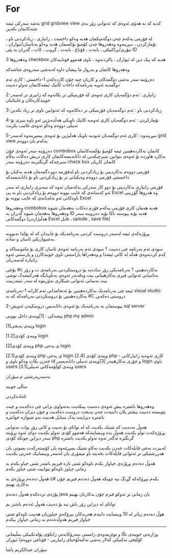 # For
بەشە سەرکی ئیمە grid gridview view کەیە کە بە هەۆی ئەوەی کە ئەتوانی زۆر بەی شتەکانمان بکەین 

لە فۆرمی یەکەم چەن دوگەمیکمان هەیە وەکو 
داخست ، زانیاری ، زیادکردنی ناو ، تۆمارکردن ، سڕینەوە
وەهەروها چەن کۆمبۆ بۆکسمان هەیە وەکو 
بەیانینان/ئیواران ، تیۆری/پراکتیکی ، بابەت ، قۆناغ ، بابەت ، گروپ ، کات ، گەڕان بە پێی ID 

وەهەروها 3 checkbox هەیە کە پیک دین لە 
ئیواران ، پاکردنەوە ، ناوی هەموو قوتابیەکان 

وەهەروها کاتمان و بەروار ما پیشان داوە لەبەشی سەروەی شاشەکە

دەڕۆینە سەر بەشی دۆگمەکان و کاریان چیە چۆن کاردەکەن
1-داخستن : کاری ئەم دوگمەیە ئەویە بەرنامەکە داخات کاتیک ئیشەکانمان تەواو دەبیت

2-زانیاری : ئەم دۆگمەیان کاری ئەوەی کە فۆرمیکی تر بکاتەوە کە زانیری تر لەسەر خویندکارەکان و غایباتیان 

3-زیادکردنی ناو : ئەم دوگەمەیان فۆرمیکی تر دەکاتەوە کە ئەتوانین ناوی تر زیاد بکەین

4-تۆمارکردن : ئەم دوگمەیان کاری ئەوەیە کاتیک ناویکی هەڵدەبژین ئەو ناوە بنیری بۆ تەیبڵی دووەم وەکو ئەوەی غائیب بکریت

5-سڕینەوە : کاری ئەم دوگمەیان ئەوەیە ناویک هەڵبژین بۆ ئەوەی بیسڕینەوە لەسەر grid view یەکەم یان دووەم

دەڕۆینە سەر ئەوەی چۆن combobox کانمان بەکاردەهینین
ئیمە کۆمبۆ بۆکسەکانمان بەکارد هاوردە بۆ ئەوەی بتوانین سیرچبکەین لە داتابەیسەکانمان کاری تریش دەکات بەڵام سیرچەکە گرنگترینە
دەڕۆینە سەر check box کانمان کاریان




فۆرمی دووەم بەکاردینی بۆ زیادکردنی ناو 
لەفۆرمە دوو دگمەمان هەیە یەکیان بۆ داخستنی فۆرمی دووەم وەیکیانی تر بۆ زیادکردنی ناو بۆ داتابەیسەکە



فۆرمی زانیاری بەکاردینی بۆ دوو کار سەرکی یەکەمیان ئەوە کە سەیری زانیاری لە سەر ئەو کەسانەی که غایب بوونە
دووەم بۆ زیادکردنی ناو بە پێ Excel وە هەروها گۆڕینی ناوەکانی ئەو تەلەبانەی کە غایب بوونە بۆ Excel 



وەهەروها combobox هەیە هەمان کاری فۆرمی یەکەم فۆرم دەکات بەهەمان شیوە وەهەروها بەهەمان شیوە گەڕان بە ID هەیە بۆیە پیوستە ناکا
بۆیە دەڕوینە سەر دوگمەکانی (هەڵبژاردن Excel فایل ، uplode , save file)









--------------------

پڕۆژەکەی ئیمە لەسەر دروست کردنی بەرنامەیکە بۆ غایبدان کە لە پۆلدا نەبوونە بەشیوازیکی ئاسان و سادە.

سودی ئەم بەرنامە چی دەبیت ؟
سودی ئەم بەرنامە ئەوەی ئاسان کاری بۆ ماموستاکە و کەم کردنەوەی هەڵە لە کاتی ئیشدا و وەهەراها پاراستنی ناوی خویندکارن و پارستنی ئەوە زانیارە لەسەریان.

بۆچی #c بەکاردەهینی ؟ 
بەرنامەیکی زۆر سادەیە بۆ دروستکردنی بەرنامەی ت
و زۆر بەئاسانی ئەتوانی فیری بەکارهینانی بیت
وەلەبەر ئەوەی بەناوبانگە هەرکیشەک توشی بیت بەسانی ئەتوانی شیکاری بدۆزیتوە لە سەر ئینتەرنیت



ئیمە چی بەرنامەیک بەکاردەهینین بۆ ئەنجامدانی ئەم کارانە 
1-بەرنامەی visual studio بەکاردەهینین بۆ دروسکردنی بەرنامەکە کە بە #C دروستی دەکەین

2-پیوستمان بە بەرنامەیک بۆ ئەوەی داتابەیس دروسکیەن ئەویش sql server 

 










پیشەکی :
[1]وینەی داخل بوونی php my admin

[1]وینەی پەیجی login 

[1.2]وینەی کۆدی login

[2]وینەی کۆدی php ی پەجی login

[2.1]وینەی کۆدی php ی پەجی login
[2.4] وینەی کۆدی php - کاری ئەوەیە زانیارکانی خەزن بکات وەکو ناوی و id و جۆری بەکارهینەر
[3]وینەی تەیبڵی داتابەیسی login ناوی users
[3.1]وینەی کۆڵۆمەکانی تەیبڵی users




بەسەرپەرشتی م.سۆران

ساڵی خویند

ئامادەکردن







وەهەروها باشترە پیش ئەوەی دەست پیبکەیت بەتەواوی بزانی چی دەکەیت و چیت پێویستە دەبیت پیشتر پلان دابنیەت چەن پەیجت دروست دەکەیت و چۆن دیزان دەکەیت و باشترە دیزاینت یەک ستایل هەبیت بەو شیوازە جوانترە 

هەوڵ نەدەیت کە شتیک بکەیت کە لە توانای تۆ نەبیت و کاتی زۆر بوات نەتوانی پڕۆژەکەت تواو بکەیت هەوڵ بدە ویبسایتەکە هەموو کۆدی تەواو بکەیت دوای ئەوە بڕۆیتە سەر دیزاین 
چونکە کۆدی php گرنگترە ئەگەر ئەوە تەواو بکەیت باشترە 

لەبیرت نەچی فایلەکات خەزن بکەیت نەکاو شتیک بسڕێتەوە یان کۆمیتەرکەت بسوتی یان هەررشتیکی تر ئەتوانی فایلەکات بخەیتە ناو میمۆری یان لەسەر ویبساتیک خەزنی بکەیت






هەوڵ دەدەم پڕۆژەی جیاواز بکەم تاوەکو شتی تازە فیربم باشەر شتی جیاو بکەم بە زمانی جیاوز تاوەکو بتوانیت شتی جیاوز بکەم 

هەوڵ دەدەم پڕۆژەی بە c# بکەم بیڕۆکەکە گڕنگ نیە چونکە هەوڵ دەدەم فیربم چۆن بەکاری بهینم 

پۆژەی تردەکەم هەوڵ دەدەم java یان زمانی تر تەوکو فیرم چۆن بەکاریان بهینم 

توانای لە دیزاین زۆر باش نیە بۆ دەبیت هەوڵ ئەدەم باشتر بم 

هوڵ دەدەم زیاتر لە 10 ویبسایت دابنەم هەریەکان بیرۆکەی جیاوزیان هەبیت تاوەکو شتی جیاواز فیربم هەوڵدەدەم بە زمانی جیاواز بیکەم




-----


وزارەتی خویندی باڵا و توێژینەوەی زانستی سەرۆکایەتی زانکۆی پۆلەتکنیکی سڵیمانی
کۆلێجی تەکنیکی کەلار
بەشی تەکنەڵۆجیای زانیاریی - قۆناغی دووەم/ ئیوران 

سۆران عبدالکریم پاشا
